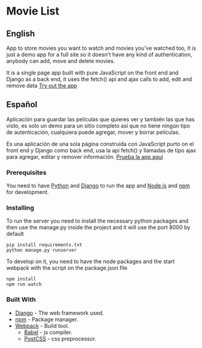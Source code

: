 # Movie List

## English
App to store movies you want to watch and movies you've watched too, it is just a demo app for a full site so it doesn't have any kind of authentication, anybody can add, move and delete movies.

It is a single page app built with pure JavaScript on the front end and Django as a back end, it uses the fetch() api and ajax calls to add, edit and remove data
[Try out the app](https://lit-hamlet-85099.herokuapp.com/movieList/)


## Español
Aplicación para guardar las películas que quieres ver y también las que has visto, es solo un demo para un sitio completo así que no tiene ningún tipo de autenticación, cualquiera puede agregar, mover y borrar películas.

Es una aplicación de una sola página construida con JavaScript purto on el front end y Django como back end, usa la api fetch() y llamadas de tipo ajax para agregar, editar y remover información.
[Prueba la app aquí](https://lit-hamlet-85099.herokuapp.com/movieList/)

### Prerequisites
You need to have [Python](https://www.python.org/downloads/) and [Django](https://www.djangoproject.com/) to run the app and [Node.js](https://nodejs.org/en/download/) and [npm](https://www.npmjs.com/) for development.

### Installing
To run the server you need to install the necessary python packages and then use the manage.py inside the project and it will use the port 8000 by default

```
pip install requirements.txt
python manage.py runserver
```

To develop on it, you need to have the node packages and the start webpack with the script on the package.json file
```
npm install
npm run watch
```

### Built With
* [Django](https://www.djangoproject.com/) - The web framework used.
* [npm](https://www.npmjs.com/) - Package manager.
* [Webpack](https://webpack.js.org/) - Build tool.
  - [Babel](https://babeljs.io/) - js compiler.
  - [PostCSS](https://postcss.org/) - css preprocessor.


